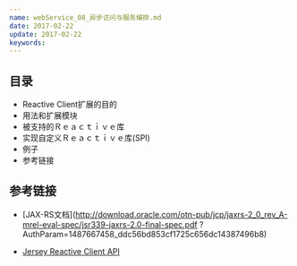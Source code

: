 ```yaml
---
name: webService_08_异步访问与服务编排.md
date: 2017-02-22
update: 2017-02-22
keywords: 
---
```



目录
----

* Reactive Client扩展的目的
* 用法和扩展模块
* 被支持的Ｒｅａｃｔｉｖｅ库
* 实现自定义Ｒｅａｃｔｉｖｅ库(SPI)
* 例子
* 参考链接



参考链接
----

* [JAX-RS文档](http://download.oracle.com/otn-pub/jcp/jaxrs-2_0_rev_A-mrel-eval-spec/jsr339-jaxrs-2.0-final-spec.pdf
?AuthParam=1487667458_ddc56bd853cf1725c656dc14387496b8)

* [Jersey Reactive Client API](https://jersey.java.net/documentation/latest/rx-client.html)
